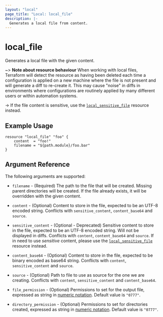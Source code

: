 ```yaml
---
layout: "local"
page_title: "Local: local_file"
description: |-
  Generates a local file from content.
---
```


# local_file

Generates a local file with the given content.

~> **Note about resource behaviour**
When working with local files, Terraform will detect the resource
as having been deleted each time a configuration is applied on a new machine
where the file is not present and will generate a diff to re-create it. This
may cause "noise" in diffs in environments where configurations are routinely
applied by many different users or within automation systems.

-> If the file content is sensitive, use the
[`local_sensitive_file`](./sensitive_file.html) resource instead.

## Example Usage

```hcl
resource "local_file" "foo" {
    content  = "foo!"
    filename = "${path.module}/foo.bar"
}
```

## Argument Reference

The following arguments are supported:

* `filename` - (Required) The path to the file that will be created.
  Missing parent directories will be created.
  If the file already exists, it will be overridden with the given content.

* `content` - (Optional) Content to store in the file, expected to be an UTF-8 encoded string.
  Conflicts with `sensitive_content`, `content_base64` and `source`.

* `sensitive_content` - (Optional - Deprecated) Sensitive content to store in the file, expected to be an UTF-8 encoded string.
  Will not be displayed in diffs.
  Conflicts with `content`, `content_base64` and `source`.
  If in need to use _sensitive_ content, please use the [`local_sensitive_file`](./sensitive_file.html)
  resource instead.

* `content_base64` - (Optional) Content to store in the file, expected to be binary encoded as base64 string.
  Conflicts with `content`, `sensitive_content` and `source`.

* `source` - (Optional) Path to file to use as source for the one we are creating.
  Conflicts with `content`, `sensitive_content` and `content_base64`.

* `file_permission` - (Optional) Permissions to set for the output file, expressed as string in
  [numeric notation](https://en.wikipedia.org/wiki/File-system_permissions#Numeric_notation).
  Default value is `"0777"`.

* `directory_permission` - (Optional) Permissions to set for directories created, expressed as string in
  [numeric notation](https://en.wikipedia.org/wiki/File-system_permissions#Numeric_notation).
  Default value is `"0777"`.
